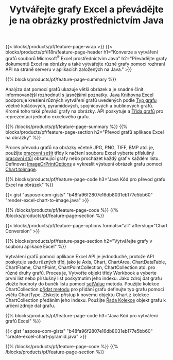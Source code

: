 ﻿---
title: Vytvářejte grafy Excel a převádějte je na obrázky prostřednictvím Java
url: /cs/java/chart/
description: Zdrojový kód Java pro kreslení a převod grafu nebo diagramu v aplikaci Microsoft Excel pomocí knihovny Java. 
---
{{< blocks/products/pf/feature-page-wrap >}}
{{< blocks/products/pf/i18n/feature-page-header h1="Konverze a vytváření grafů souborů Microsoft<sup>&reg;</sup> Excel prostřednictvím Java" h2="Převádějte grafy dokumentů Excel na obrázky a také vytvářejte různé grafy pomocí rozhraní API na straně serveru v aplikacích založených na Java." >}}


{{% blocks/products/pf/feature-page-summary %}}

Analýza dat pomocí grafů ukazuje větší obrázek a je snadné činit informovanější rozhodnutí s jasnějšími poznatky. [Java Knihovna Excel](/cells/java/) podporuje kreslení různých vytváření grafů uvedených podle [Typ grafu](https://apireference.aspose.com/cells/java/com.aspose.cells/ChartType) včetně koláčových, pyramidových, spojnicových a bublinových grafů. Kromě toho také převádí grafy na obrázky. API poskytuje a [Třída grafů](https://apireference.aspose.com/cells/java/com.aspose.cells/Chart) pro reprezentaci jednoho excelového grafu.

{{% /blocks/products/pf/feature-page-summary %}}
{{% blocks/products/pf/feature-page-section h2="Převod grafů aplikace Excel na obrázky" %}}

Proces převodu grafů na obrázky včetně JPG, PNG, TIFF, BMP atd. je, použijte [pracovní sešit](https://apireference.aspose.com/java/cells/com.aspose.cells/workbook) třídy k načtení souboru Excel vyberte příslušný [pracovní stůl](https://apireference.aspose.com/cells/java/com.aspose.cells/worksheet) obsahující grafy nebo procházet každý graf v každém listu. Definovat [ImageOrPrintOptions](https://apireference.aspose.com/cells/java/com.aspose.cells/ImageOrPrintOptions) a vykreslit výstupní obrázek grafu pomocí [Chart.toImage](https://apireference.aspose.com/cells/java/com.aspose.cells/chart#toImage(java.io.OutputStream,%20com.aspose.cells.ImageOrPrintOptions)).


{{% blocks/products/pf/feature-page-code h3="Java Kód pro převod grafu Excel na obrázek" %}}

{{< gist "aspose-com-gists" "b48fa96f2807e16db8031eb177e5bb60" "render-excel-chart-to-image.java" >}}

{{% /blocks/products/pf/feature-page-code %}}
{{% /blocks/products/pf/feature-page-section %}}

{{< blocks/products/pf/feature-page-options formats="all" afterslug="Chart Conversion" >}}


{{% blocks/products/pf/feature-page-section h2="Vytvářejte grafy v souboru aplikace Excel" %}}

Vytváření grafů pomocí aplikace Excel API je jednoduché, protože API poskytuje sadu různých tříd, jako je Axis, Chart, ChartArea, ChartDataTable, ChartFrame, ChartPoint, ChartPointCollection, ChartCollection atd. pro různé druhy grafů. Proces je, Vytvořte objekt třídy Workbook a vyberte první list nebo příslušný list poskytnutím jeho indexu. Jako zdroj dat grafu vložte hodnoty do buněk listu pomocí [setValue](https://apireference.aspose.com/cells/java/com.aspose.cells/cell#Value) metoda. Použijte kolekce ChartCollection [přidat metodu](https://apireference.aspose.com/cells/java/com.aspose.cells/chartcollection#add(int,%20int,%20int,%20int,%20int)) pro přidání grafu definujte typ grafu pomocí výčtu ChartType. Získejte přístup k novému objektu Chart z kolekce ChartCollection předáním jeho indexu. Použijte [Řada Kolekce](https://apireference.aspose.com/cells/java/com.aspose.cells/SeriesCollection) objekt grafu k určení zdroje dat grafu.

{{% blocks/products/pf/feature-page-code h3="Java Kód pro vytváření grafů Excel" %}}

{{< gist "aspose-com-gists" "b48fa96f2807e16db8031eb177e5bb60" "create-excel-chart-pyramid.java" >}}

{{% /blocks/products/pf/feature-page-code %}}
{{% /blocks/products/pf/feature-page-section %}}